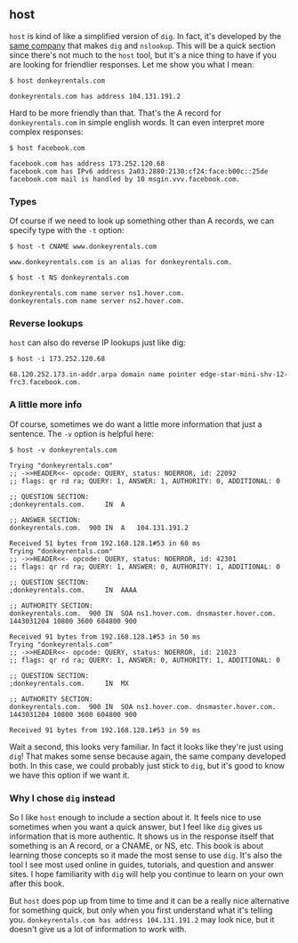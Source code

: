 ## host

`host` is kind of like a simplified version of `dig`. In fact, it's developed by the [same company](https://www.isc.org) that makes `dig` and `nslookup`. This will be a quick section since there's not much to the `host` tool, but it's a nice thing to have if you are looking for friendlier responses. Let me show you what I mean:

```shell
$ host donkeyrentals.com

donkeyrentals.com has address 104.131.191.2
```

Hard to be more friendly than that. That's the A record for `donkeyrentals.com` in simple english words. It can even interpret more complex responses:

```shell
$ host facebook.com

facebook.com has address 173.252.120.68
facebook.com has IPv6 address 2a03:2880:2130:cf24:face:b00c::25de
facebook.com mail is handled by 10 msgin.vvv.facebook.com.
```

### Types

Of course if we need to look up something other than A records, we can specify type with the `-t` option:

```shell
$ host -t CNAME www.donkeyrentals.com

www.donkeyrentals.com is an alias for donkeyrentals.com.
```
```shell
$ host -t NS donkeyrentals.com

donkeyrentals.com name server ns1.hover.com.
donkeyrentals.com name server ns2.hover.com.
```

### Reverse lookups

`host` can also do reverse IP lookups just like dig:

```shell
$ host -i 173.252.120.68

68.120.252.173.in-addr.arpa domain name pointer edge-star-mini-shv-12-frc3.facebook.com.
```

### A little more info

Of course, sometimes we do want a little more information that just a sentence. The `-v` option is helpful here:

```shell
$ host -v donkeyrentals.com

Trying "donkeyrentals.com"
;; ->>HEADER<<- opcode: QUERY, status: NOERROR, id: 22092
;; flags: qr rd ra; QUERY: 1, ANSWER: 1, AUTHORITY: 0, ADDITIONAL: 0

;; QUESTION SECTION:
;donkeyrentals.com.		IN	A

;; ANSWER SECTION:
donkeyrentals.com.	900	IN	A	104.131.191.2

Received 51 bytes from 192.168.128.1#53 in 60 ms
Trying "donkeyrentals.com"
;; ->>HEADER<<- opcode: QUERY, status: NOERROR, id: 42301
;; flags: qr rd ra; QUERY: 1, ANSWER: 0, AUTHORITY: 1, ADDITIONAL: 0

;; QUESTION SECTION:
;donkeyrentals.com.		IN	AAAA

;; AUTHORITY SECTION:
donkeyrentals.com.	900	IN	SOA	ns1.hover.com. dnsmaster.hover.com. 1443031204 10800 3600 604800 900

Received 91 bytes from 192.168.128.1#53 in 50 ms
Trying "donkeyrentals.com"
;; ->>HEADER<<- opcode: QUERY, status: NOERROR, id: 21023
;; flags: qr rd ra; QUERY: 1, ANSWER: 0, AUTHORITY: 1, ADDITIONAL: 0

;; QUESTION SECTION:
;donkeyrentals.com.		IN	MX

;; AUTHORITY SECTION:
donkeyrentals.com.	900	IN	SOA	ns1.hover.com. dnsmaster.hover.com. 1443031204 10800 3600 604800 900

Received 91 bytes from 192.168.128.1#53 in 59 ms
```

Wait a second, this looks very familiar. In fact it looks like they're just using `dig`! That makes some sense because again, the same company developed both. In this case, we could probably just stick to `dig`, but it's good to know we have this option if we want it.

### Why I chose `dig` instead

So I like `host` enough to include a section about it. It feels nice to use sometimes when you want a quick answer, but I feel like `dig` gives us information that is more authentic. It shows us in the response itself that something is an A record, or a CNAME, or NS, etc. This book is about learning those concepts so it made the most sense to use `dig`. It's also the tool I see most used online in guides, tutorials, and question and answer sites. I hope familiarity with `dig` will help you continue to learn on your own after this book.

But `host` does pop up from time to time and it can be a really nice alternative for something quick, but only when you first understand what it's telling you. `donkeyrentals.com has address 104.131.191.2` may look nice, but it doesn't give us a lot of information to work with.
